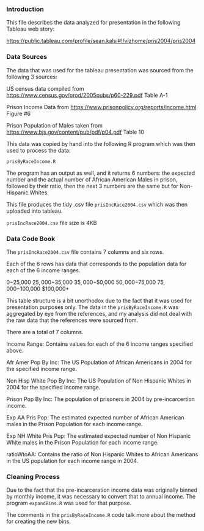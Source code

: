 ### Introduction

This file describes the data analyzed for presentation in the following Tableau web story:

https://public.tableau.com/profile/sean.kalsi#!/vizhome/pris2004/pris2004

### Data Sources

The data that was used for the tableau presentation was sourced from the following 3 sources:

US census data compiled from https://www.census.gov/prod/2005pubs/p60-229.pdf Table A-1

Prison Income Data from https://www.prisonpolicy.org/reports/income.html Figure #6

Prison Population of Males taken from https://www.bjs.gov/content/pub/pdf/p04.pdf  Table 10

This data was copied by hand into the following R program which was then used to process the data:

`prisByRaceIncome.R`

The program has an output as well, and it returns 6 numbers: the expected number and the actual number of African American Males in prison, followed by their ratio, then the next 3 numbers are the same but for Non-Hispanic Whites.

This file produces the tidy .csv file `prisIncRace2004.csv` which was then uploaded into tableau.

`prisIncRace2004.csv` file size is 4KB


### Data Code Book

The `prisIncRace2004.csv` file contains 7 columns and six rows.

Each of the 6 rows has data that corresponds to the population data for each of the 6 income ranges.

$0-$25,000
$25,000-$35,000
$35,000-$50,000
$50,000-$75,000
$75,000-$100,000
$100,000+

This table structure is a bit unorthodox due to the fact that it was used for presentation purposes only. The data in the `prisByRaceIncome.R` was aggregated by eye from the references, and my analysis did not deal with the raw data that the references were sourced from.

There are a total of 7 columns. 

Income Range: Contains values for each of the 6 income ranges specified above.

Afr Amer Pop By Inc: The US Population of African Americans in 2004 for the specified income range. 

Non Hisp White Pop By Inc: The US Population of Non Hispanic Whites in 2004 for the specified income range.

Prison Pop By Inc: The population of prisoners in 2004 by pre-incarcertion income.

Exp AA Pris Pop: The estimated expected number of African American males in the Prison Population for each income range.

Exp NH White Pris Pop: The estimated expected number of Non Hispanic White males in the Prison Population for each income range.

ratioWtoAA: Contains the ratio of Non Hispanic Whites to African Americans in the US population for each income range in 2004.



### Cleaning Process

Due to the fact that the pre-incarceration income data was originally binned by monthly income, it was necessary to convert that to annual income. The program `expandBins.R` was used for that purpose.

The comments in the `prisByRaceIncome.R` code talk more about the method for creating the new bins.


